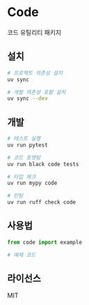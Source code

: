 # Code

코드 유틸리티 패키지

## 설치

```bash
# 프로젝트 의존성 설치
uv sync

# 개발 의존성 포함 설치
uv sync --dev
```

## 개발

```bash
# 테스트 실행
uv run pytest

# 코드 포맷팅
uv run black code tests

# 타입 체크
uv run mypy code

# 린팅
uv run ruff check code
```

## 사용법

```python
from code import example

# 예제 코드
```

## 라이선스

MIT
